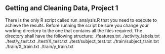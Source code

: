 ## Getting and Cleaning Data, Project 1
There is the only R script called run_analysis.R that you need to execute to achieve the results.
Before running the script be sure you change your working directory to the one that contains all the files required.
The directory shall have the following structure:
./features.txt
./activity_labels.txt
./test/y_test.txt
./test/X_test.txt
./test/subject_test.txt
./train/subject_train.txt
./train/X_train.txt
./train/y_train.txt
